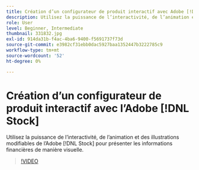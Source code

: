 ```yaml
---
title: Création d’un configurateur de produit interactif avec Adobe [!DNL Stock]
description: Utilisez la puissance de l’interactivité, de l’animation et des illustrations modifiables de l’Adobe [!DNL Stock] pour présenter les informations financières de manière visuelle.
role: User
level: Beginner, Intermediate
thumbnail: 331832.jpg
exl-id: 914da31b-f4ac-4ba6-9400-f5691737f73d
source-git-commit: e3982cf31ebb0dac5927baa1352447b3222785c9
workflow-type: tm+mt
source-wordcount: '52'
ht-degree: 0%

---
```


# Création d’un configurateur de produit interactif avec l’Adobe [!DNL Stock]

Utilisez la puissance de l’interactivité, de l’animation et des illustrations modifiables de l’Adobe [!DNL Stock] pour présenter les informations financières de manière visuelle.

>[!VIDEO](https://video.tv.adobe.com/v/331832?hidetitle=true)
